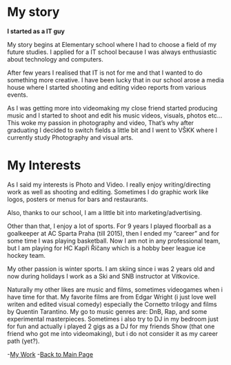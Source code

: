 # My story
**I started as a IT guy**
<p>My story begins at Elementary school where I had to choose a field of my future studies. 
I applied for a IT school because I was always enthusiastic about technology and computers.</p> <p>After few years I realised that IT is not for me and that I wanted to do something more creative. I have been lucky that in our school arose a media house where I started shooting and editing video reports from various events. </p>
<p>As I was getting more into videomaking my close friend started producing music and I started to shoot and edit his music videos, visuals, photos etc... This woke my passion in photography and video, That’s why after graduating I decided to switch fields a little bit and I went to VŠKK where I currently study Photography and visual arts.</p>

# My Interests
<p>As I said my interests is Photo and Video. I really enjoy writing/directing work as well as shooting and editing. Sometimes I do graphic work like logos, posters or menus for bars and restaurants. </p>
<p>Also, thanks to our school, I am a little bit into marketing/advertising.</p>
<p>Other than that, I enjoy a lot of sports. For 9 years I played floorball as a goalkeeper at AC Sparta Praha (till 2015), then I ended my “career” and for some time I was playing basketball. Now I am not in any professional team, but I am playing for HC Kapři Říčany which is a hobby beer league ice hockey team. </p>

<p>My other passion is winter sports. I am skiing since i was 2 years old and now during holidays I work as a Ski and SNB instructor at Vítkovice.</p>
<p>
 Naturally my other likes are music and films, sometimes videogames when i have time for that. 
 My favorite films are from Edgar Wright (i just love well writen and edited visual comedy) especially the Cornetto trilogy and films by Quentin Tarantino.
 My go to music genres are: DnB, Rap, and some experimental masterpieces. Sometimes i also try to DJ in my bedroom just for fun and actually i played 2 gigs as a DJ for my friends Show (that one friend who got me into videomaking), but i do not consider it as my career path (yet?).
</p>

-[My Work](work.md)
-[Back to Main Page](/index.md)
